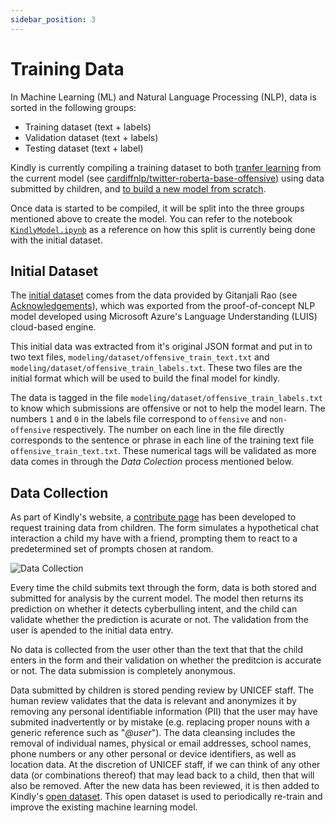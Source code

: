 ```yaml
---
sidebar_position: 3
---
```


# Training Data

In Machine Learning (ML) and Natural Language Processing (NLP), data is sorted in the following groups:

- Training dataset (text + labels)
- Validation dataset (text + labels)
- Testing dataset (text + label)

Kindly is currently compiling a training dataset to both [tranfer learning](prebuilt#transfer-learning) from the current model (see [cardiffnlp/twitter-roberta-base-offensive](https://github.com/cardiffnlp/tweeteval)) using data submitted by children, and [to build a new model from scratch](./build-from-scratch).

Once data is started to be compiled, it will be split into the three groups mentioned above to create the model. You can refer to the notebook [`KindlyModel.ipynb`](https://github.com/unicef/kindly/blob/main/modeling/KindlyModel.ipynb) as a reference on how this split is currently being done with the initial dataset.

## Initial Dataset

The [initial dataset](https://github.com/unicef/kindly/tree/main/modeling/dataset) comes from the data provided by Gitanjali Rao (see [Acknowledgements](../acknowledgements)), which was exported from the proof-of-concept NLP model developed using Microsoft Azure's Language Understanding (LUIS) cloud-based engine.

This initial data was extracted from it's original JSON format and put in to two text files, `modeling/dataset/offensive_train_text.txt` and `modeling/dataset/offensive_train_labels.txt`. These two files are the initial format which will be used to build the final model for kindly. 

The data is tagged in the file `modeling/dataset/offensive_train_labels.txt` to know which submissions are offensive or not to help the model learn. The numbers `1` and `0` in the labels file correspond to `offensive` and `non-offensive` respectively. 
The number on each line in the file directly corresponds to the sentence or phrase in each line of the training text file `offensive_train_text.txt`.
These numerical tags will be validated as more data comes in through the *Data Colection* process mentioned below.

## Data Collection

As part of Kindly's website, a [contribute page](https://kindly.unicef.io/contribute) has been developed to 
request training data from children. The form simulates a hypothetical chat interaction a child my have with a friend, prompting them to react to a predetermined set of prompts chosen at random.

![Data Collection](/img/ml-model/data-collection.svg)

Every time the child submits text through the form, data is both stored and submitted for analysis by the current model. The model then returns its prediction on whether it detects cyberbulling intent, and the child can validate whether the prediction is acurate or not. The validation from the user is apended to the initial data entry.

No data is collected from the user other than the text that that the child enters in the form and their validation on whether the preditcion is accurate or not. The data submission is completely anonymous.

Data submitted by children is stored pending review by UNICEF staff. The human review validates that the data is relevant and anonymizes it by removing any personal identifiable information (PII) that the user may have submited inadvertently or by mistake (e.g. replacing proper nouns with a generic reference such as "*@user*"). The data cleansing includes the removal of individual names, physical or email addresses, school names, phone numbers or any other personal or device identifiers, as well as location data. At the discretion of UNICEF staff, if we can think of any other data (or combinations thereof) that may lead back to a child, then that will also be removed. After the new data has been reviewed, it is then added to Kindly's [open dataset](https://github.com/unicef/kindly/tree/main/modeling/dataset). This open dataset is used to periodically re-train and improve the existing machine learning model.
